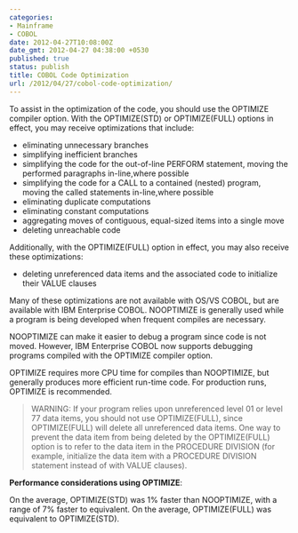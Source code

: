 ```yaml
---
categories:
- Mainframe
- COBOL
date: 2012-04-27T10:08:00Z
date_gmt: 2012-04-27 04:38:00 +0530
published: true
status: publish
title: COBOL Code Optimization
url: /2012/04/27/cobol-code-optimization/
---
```


To assist in the optimization of the code, you should use the OPTIMIZE compiler option. With the OPTIMIZE(STD) or OPTIMIZE(FULL) options in effect, you may receive optimizations that include:

- eliminating unnecessary branches
- simplifying inefficient branches
- simplifying the code for the out-of-line PERFORM statement, moving the performed paragraphs in-line,where possible
- simplifying the code for a CALL to a contained (nested) program, moving the called statements in-line,where possible
- eliminating duplicate computations
- eliminating constant computations
- aggregating moves of contiguous, equal-sized items into a single move
- deleting unreachable code

Additionally, with the OPTIMIZE(FULL) option in effect, you may also receive these optimizations:

- deleting unreferenced data items and the associated code to initialize their VALUE clauses

Many of these optimizations are not available with OS/VS COBOL, but are available with IBM Enterprise COBOL. NOOPTIMIZE is generally used while a program is being developed when frequent compiles are necessary.
 
NOOPTIMIZE can make it easier to debug a program since code is not moved. However, IBM Enterprise COBOL now supports debugging programs compiled with the OPTIMIZE compiler option.

OPTIMIZE requires more CPU time for compiles than NOOPTIMIZE, but generally produces more
efficient run-time code. For production runs, OPTIMIZE is recommended.

> WARNING: If your program relies upon unreferenced level 01 or level 77 data items, you should not use OPTIMIZE(FULL), since OPTIMIZE(FULL) will delete all unreferenced data items. One way to prevent the data item from being deleted by the OPTIMIZE(FULL) option is to refer to the data item in the PROCEDURE DIVISION (for example, initialize the data item with a PROCEDURE DIVISION statement instead of with VALUE clauses).

**Performance considerations using OPTIMIZE**:

On the average, OPTIMIZE(STD) was 1% faster than NOOPTIMIZE, with a range of 7% faster to equivalent.
On the average, OPTIMIZE(FULL) was equivalent to OPTIMIZE(STD).
